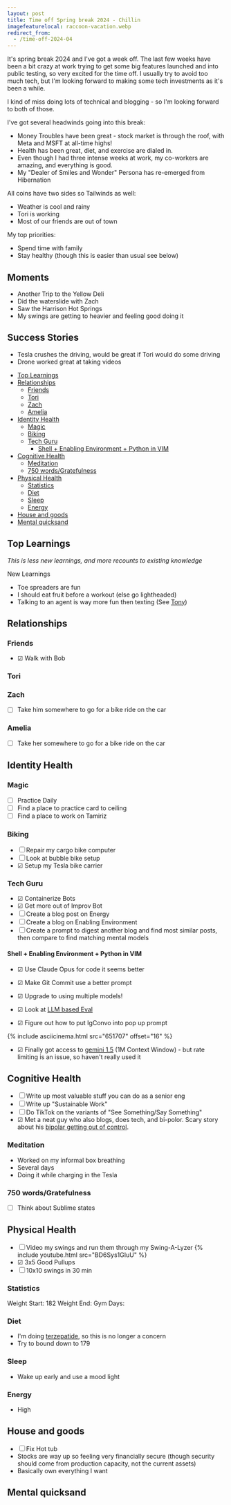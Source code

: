 ```yaml
---
layout: post
title: Time off Spring break 2024 - Chillin
imagefeaturelocal: raccoon-vacation.webp
redirect_from:
  - /time-off-2024-04
---
```


It's spring break 2024 and I've got a week off. The last few weeks have been a bit crazy at work trying to get some big features launched and into public testing, so very excited for the time off. I usually try to avoid too much tech, but I'm looking forward to making some tech investments as it's been a while.

I kind of miss doing lots of technical and blogging - so I'm looking forward to both of those.

I've got several headwinds going into this break:

- Money Troubles have been great - stock market is through the roof, with Meta and MSFT at all-time highs!
- Health has been great, diet, and exercise are dialed in.
- Even though I had three intense weeks at work, my co-workers are amazing, and everything is good.
- My "Dealer of Smiles and Wonder" Persona has re-emerged from Hibernation

All coins have two sides so Tailwinds as well:

- Weather is cool and rainy
- Tori is working
- Most of our friends are out of town

My top priorities:

- Spend time with family
- Stay healthy (though this is easier than usual see below)

## Moments

- Another Trip to the Yellow Deli
- Did the waterslide with Zach
- Saw the Harrison Hot Springs
- My swings are getting to heavier and feeling good doing it

## Success Stories

- Tesla crushes the driving, would be great if Tori would do some driving
- Drone worked great at taking videos

<!-- prettier-ignore-start -->
<!-- vim-markdown-toc-start -->

- [Top Learnings](#top-learnings)
- [Relationships](#relationships)
    - [Friends](#friends)
    - [Tori](#tori)
    - [Zach](#zach)
    - [Amelia](#amelia)
- [Identity Health](#identity-health)
    - [Magic](#magic)
    - [Biking](#biking)
    - [Tech Guru](#tech-guru)
        - [Shell + Enabling Environment + Python in VIM](#shell--enabling-environment--python-in-vim)
- [Cognitive Health](#cognitive-health)
    - [Meditation](#meditation)
    - [750 words/Gratefulness](#750-wordsgratefulness)
- [Physical Health](#physical-health)
    - [Statistics](#statistics)
    - [Diet](#diet)
    - [Sleep](#sleep)
    - [Energy](#energy)
- [House and goods](#house-and-goods)
- [Mental quicksand](#mental-quicksand)

<!-- vim-markdown-toc-end -->
<!-- prettier-ignore-end -->

## Top Learnings

_This is less new learnings, and more recounts to existing knowledge_

New Learnings

- Toe spreaders are fun
- I should eat fruit before a workout (else go lightheaded)
- Talking to an agent is way more fun then texting (See [Tony](https://github.com/idvorkin/nlp/blob/3ac6a14389f8c5a42a270dcd6b5e9cfd92c7b42e/convos/lifecoach.convo.md?plain=1#L3))

## Relationships

### Friends

- ☑ Walk with Bob

### Tori

### Zach

- ☐ Take him somewhere to go for a bike ride on the car

### Amelia

- ☐ Take her somewhere to go for a bike ride on the car

## Identity Health

### Magic

- ☐ Practice Daily
- ☐ Find a place to practice card to ceiling
- ☐ Find a place to work on Tamiriz

### Biking

- ☐ Repair my cargo bike computer
- ☐ Look at bubble bike setup
- ☑ Setup my Tesla bike carrier

### Tech Guru

- ☑ Containerize Bots
- ☑ Get more out of Improv Bot
- ☐ Create a blog post on Energy
- ☐ Create a blog on Enabling Environment
- ☐ Create a prompt to digest another blog and find most similar posts, then compare to find matching mental models

#### Shell + Enabling Environment + Python in VIM

- ☑ Use Claude Opus for code it seems better
- ☑ Make Git Commit use a better prompt
- ☑ Upgrade to using multiple models!
- ☑ Look at [LLM based Eval](/ai-testing)

- ☑ Figure out how to put IgConvo into pop up prompt

{% include asciicinema.html src="651707" offset="16" %}

- ☑ Finally got access to [gemini 1.5](https://github.com/idvorkin/video-edit/blob/bf60f440bfa382fa6930a31623a8c467348ba3ba//Users/idvorkin/gits/nlp/play_langchain.py?plain=1#L49) (1M Context Window) - but rate limiting is an issue, so haven't really used it

## Cognitive Health

- ☐ Write up most valuable stuff you can do as a senior eng
- ☐ Write up "Sustainable Work"
- ☐ Do TikTok on the variants of "See Something/Say Something"
- ☑ Met a neat guy who also blogs, does tech, and bi-polor. Scary story about his [bipolar getting out of control](https://breckyunits.com/a-manic-startup.html).

### Meditation

- Worked on my informal box breathing
- Several days
- Doing it while charging in the Tesla

### 750 words/Gratefulness

- ☐ Think about Sublime states

## Physical Health

- ☐ Video my swings and run them through my Swing-A-Lyzer
  {% include youtube.html src="BD6Sys1GIuU" %}
- ☑ 3x5 Good Pullups
- ☐ 10x10 swings in 30 min

### Statistics

Weight Start: 182
Weight End:
Gym Days:

### Diet

- I'm doing [terzepatide](/terzepatide), so this is no longer a concern
- Try to bound down to 179

### Sleep

- Wake up early and use a mood light

### Energy

- High

## House and goods

- ☐ Fix Hot tub
- Stocks are way up so feeling very financially secure (though security should come from production capacity, not the current assets)
- Basically own everything I want

## Mental quicksand
